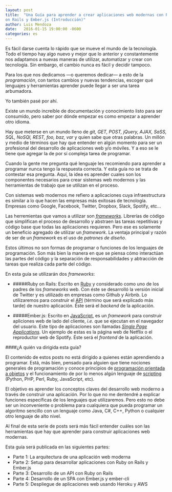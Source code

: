 ```yaml
---
layout: post
title:  "Una Guía para aprender a crear aplicaciones web modernas con Ruby
on Rails y Ember.js (Introducción)"
author: Luis Mendoza
date:   2016-01-15 19:00:00 -0600
categories: es
---
```


Es fácil darse cuenta lo rápido que se mueve el mundo de la tecnología. Todo el tiempo hay algo nuevo y mejor que lo anterior y constantemente nos adaptamos a nuevas maneras de utilizar, automatizar y crear con tecnología. Sin embargo, el cambio nunca es fácil y decidir tampoco.

Para los que nos dedicamos —o queremos dedicar— a esto de la <i>programación</i>, con tantos cambios y nuevas tendencias, escoger qué lenguajes y herramientas aprender puede llegar a ser una tarea arbumadora.

Yo también pasé por ahí.

Existe un mundo increíble de documentación y conocimiento listo para ser consumido, pero saber por dónde empezar es como empezar a aprender otro idioma.

Hay que meterse en un mundo lleno de *git, GET, POST, jQuery, AJAX, SaSS, SQL, NoSQl, REST, foo, baz, var* y quien sabe que otras palabras. Un millón y medio de términos que hay que entender en algún momento para ser un profesional del desarrollo de aplicaciones web y/o móviles. Y a eso se le tiene que agregar la de por sí compleja tarea de programar.

Cuando la gente me pregunta qué lenguaje les recomiendo para aprender a programar nunca tengo la respuesta correcta. Y esta guía no se trata de contestar esa pregunta. Aquí, la idea es aprender cuales son los componentes necesarios para crear sistemas web modernos y las herramientas de trabajo que se utilizan en el proceso.

Con sistemas web modernos me refiero a aplicaciones cuya infraestructura es similar a lo que hacen las empresas más exitosas de tecnología. Empresas como Google, Facebook, Twitter, Dropbox, Slack, Spotify, etc...

Las herremientas que vamos a utilizar son <a href="https://es.wikipedia.org/wiki/Ruby_on_Rails"><i>frameworks</i></a>. Librerías de código que simplifican el proceso de desarrollo y abstraen las tareas repetitivas y código base que todas las aplicaciones requieren. Pero ese es solamente un beneficio agregado de utilizar un <i>framework</i>. La ventaja principal y razón de ser de un <i>framework</i> es el uso de <i>patrones de diseño</i>.

Estos últimos no son formas de programar o funciones de los lenguajes de programación. Son más bien la manera en que se piensa cómo interactúan las partes del código y la separación de responsabilidades y abtracción de tareas que realiza cada parte del código.

En esta guía se utilizarán dos <i>frameworks</i>:

* #####Ruby on Rails:
Escrito en [Ruby](https://es.wikipedia.org/wiki/Ruby) y considerado como uno de los padres de los <i>frameworks</i> web. Con éste se desarrolló la versión inicial de Twitter y es utilizado en empresas como Github y Airbnb. Lo utilizaremos para construir el [API](https://en.wikipedia.org/wiki/Application_programming_interface) (término que será explicado más tarde) de nuestro aplicación. Éste será el <i>backend</i> de la aplicación.

* #####Ember.js:
Escrito en [JavaScript](https://es.wikipedia.org/wiki/JavaScript), es un <i>framework</i> para construir apliciones web de lado del cliente, <i>i.e.</i> que se ejecutan en el navegador del usuario. Este tipo de aplicaciones son llamadas <a href="https://es.wikipedia.org/wiki/Single-page_application"><i>Single Page Applications</i></a>. Un ejemplo de estas es la página web de Netflix o el reproductor web de Spotify. Éste será el <i>frontend</i> de la aplicación.

####¿A quién va dirigida esta guía?

El contenido de estos posts no está dirigido a quienes están aprendiendo a programar. Está, más bien, pensado para alguien que tiene nociones generales de programación y conoce principios de [programación orientada a objetos](https://es.wikipedia.org/wiki/Programaci%C3%B3n_orientada_a_objetos) y el funcionamiento de por lo menos algún lenguaje de [scripting](https://en.wikipedia.org/wiki/Scripting_language) (Python, PHP, Perl, Ruby, JavaScript, etc).

El objetivo es aprender los conceptos claves del desarrollo web moderno a través de construir una aplicación. Por lo que no me dentendré a explicar funciones específicas de los lenguajes que utilizaremos. Pero esto no debe ser un inconveniente o problema para cualquiera que pueda programar un algoritmo sencillo con un lenguaje como Java, C#, C++, Python o cualquier otro lenguaje de alto nivel.

Al final de esta serie de posts será más fácil entender cuáles son las herramientas que hay que aprender para construir aplicaciones web modernas.

Esta guía será publicada en las siguientes partes:

* Parte 1: La arquitectura de una aplicación web moderna
* Parte 2: Setup para desarrollar aplicaciones con Ruby on Rails y Ember.js
* Parte 3: Desarrollo de un API con Ruby on Rails
* Parte 4: Desarrollo de un SPA con Ember.js y ember-cli
* Parte 5: Despliegue de aplicaciones web usando Heroku y AWS
